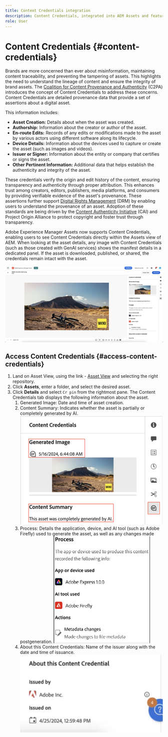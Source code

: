 ```yaml
---
title: Content Credentials integration
description: Content Credentials, integrated into AEM Assets and featured within the AEM Assets View, prevent misinformation by maintaining content traceability throughout its lifecycle. This enhances content authenticity, reliability, and trust among users.
role: User
---
```


# Content Credentials {#content-credentials}

Brands are more concerned than ever about misinformation, maintaining content traceability, and preventing the tampering of assets. This highlights the need to understand the lineage of content and ensure the integrity of brand assets. The [Coalition for Content Provenance and Authenticity](https://c2pa.org/specifications/specifications/1.1/specs/C2PA_Specification.html#_trust_model) (C2PA) introduces the concept of Content Credentials to address these concerns. Content Credentials are detailed provenance data that provide a set of assertions about a digital asset.

This information includes: 

* **Asset Creation:** Details about when the asset was created. 
* **Authorship:** Information about the creator or author of the asset. 
* **En-route Edits:** Records of any edits or modifications made to the asset by various actors using different software along its lifecycle. 
* **Device Details:** Information about the devices used to capture or create the asset (such as images and videos). 
* **Issuer or Signer:** Information about the entity or company that certifies or signs the asset. 
* **Other Pertinent Information:** Additional data that helps establish the authenticity and integrity of the asset. 

These credentials verify the origin and edit history of the content, ensuring transparency and authenticity through proper attribution. This enhances trust among creators, editors, publishers, media platforms, and consumers by providing verifiable evidence of the asset's provenance. These assertions further support [Digital Rights Management](https://www.fortinet.com/resources/cyberglossary/digital-rights-management-drm) (DRM) by enabling users to understand the provenance of an asset. Adoption of these standards are being driven by the [Content Authenticity Initiative](https://opensource.contentauthenticity.org/docs/getting-started/) (CAI) and Project Origin Alliance to protect copyright and foster trust through transparency.
 
Adobe Experience Manager Assets now supports Content Credentials, enabling users to see Content Credentials directly within the Assets view of AEM. When looking at the asset details, any image with Content Credentials (such as those created with GenAI services) shows the manifest details in a dedicated panel. If the asset is downloaded, published, or shared, the credentials remain intact with the asset.

![assetss](/help/assets/assets/content-credentials.png)

## Access Content Credentials {#access-content-credentials}  

1. Land on Asset View, using the link - [Asset View](https://experience.adobe.com/#/assets) and selecting the right repository. 
1. Click **Assets**, enter a folder, and select the desired asset. 
1. Click **Details** and select `Cr pin` from the rightmost pane. The Content Credentials tab displays the following information about the asset.  
    1. Generated Image: Date and time of asset creation. 
    1. Content Summary: Indicates whether the asset is partially or completely generated by AI.
    ![content credentials](/help/assets/assets/content-credentials12.png)
    1. Process: Details the application, device, and AI tool (such as Adobe Firefly) used to generate the asset, as well as any changes made postgeneration.
    ![process](/help/assets/assets/processcr.png)
    1. About this Content Credentials: Name of the issuer along with the date and time of issuance. 
    ![issuer](/help/assets/assets/content-credential123.png)